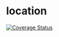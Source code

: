 # location
[![Coverage Status](https://coveralls.io/repos/github/brotherlogic/location/badge.svg)](https://coveralls.io/github/brotherlogic/location)